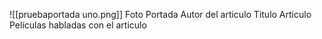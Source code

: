 ![[pruebaportada uno.png]]
Foto Portada
Autor del articulo
Titulo
Articulo
Películas habladas con el articulo